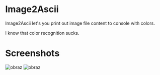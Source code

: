 # Image2Ascii

Image2Ascii let's you print out image file content to console with colors.

I know that color recognition sucks.

# Screenshots
![obraz](https://github.com/user-attachments/assets/67130f76-8edf-4c56-8fb8-58c715b64c55)
![obraz](https://github.com/user-attachments/assets/1751e105-d104-4acb-8eb7-2533fe3c80f5)
